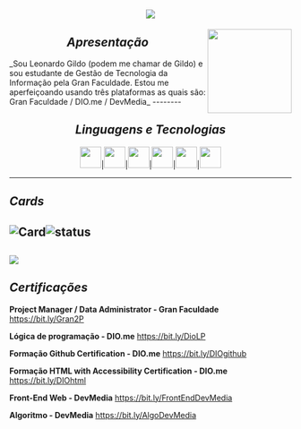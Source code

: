 <h1 align="center">
  <a href="https://git.io/typing-svg">
    <img src="https://readme-typing-svg.herokuapp.com/?lines=Hello,+There!+👋;This+is+Leonardo+Gildo...;Nice+to+meet+you!&center=true&size=30">
  </a>
</h1>
<div>
<img align="right" src="https://visitor-badge.laobi.icu/badge?page_id=L-Gildo.L-Gildo&left_text=My%20Page%20Visitors" width="150px">
</div>

<h2 align="center"><i>Apresentação</i></h2>
_Sou Leonardo Gildo (podem me chamar de Gildo) e sou estudante de Gestão de Tecnologia da Informação pela Gran Faculdade. Estou me aperfeiçoando usando três plataformas as quais são: Gran Faculdade /  DIO.me / DevMedia_
--------
<h2 align="center"><i>Linguagens e Tecnologias</i></h2>

<p align="center">
    <img src="https://cdn.jsdelivr.net/gh/devicons/devicon@latest/icons/html5/html5-original.svg" width="38px">|<img src="https://cdn.jsdelivr.net/gh/devicons/devicon@latest/icons/css3/css3-original.svg" width="38px">|<img src="https://cdn.jsdelivr.net/gh/devicons/devicon@latest/icons/java/java-original.svg" width="38px">|<img src="https://cdn.jsdelivr.net/gh/devicons/devicon@latest/icons/azuresqldatabase/azuresqldatabase-original.svg" width="38px">|<img src="https://cdn.jsdelivr.net/gh/devicons/devicon@latest/icons/thealgorithms/thealgorithms-original.svg" width="38px">|<img src="https://cdn.jsdelivr.net/gh/devicons/devicon@latest/icons/github/github-original.svg" width="38px">
</p>

----
## ___Cards___
![Card](https://github-readme-stats.vercel.app/api?username=L-Gildo&theme=merko&show_icons=true)![status](https://github-readme-stats.vercel.app/api/top-langs/?username=L-Gildo&hide=html&layout=compact&theme=merko)
-----
![](https://github-profile-trophy.vercel.app/?username=L-Gildo&theme=dracula&no-frame=false&no-bg=false&margin-w=4)
-----
## ___Certificações___ 
__Project Manager / Data Administrator - Gran Faculdade__
<a>https://bit.ly/Gran2P</a>

__Lógica de programação - DIO.me__
<a>https://bit.ly/DioLP</a>

__Formação Github Certification - DIO.me__ <a>https://bit.ly/DIOgithub</a>

__Formação HTML with Accessibility Certification - DIO.me__ <a>https://bit.ly/DIOhtml</a>

__Front-End Web - DevMedia__ <a>https://bit.ly/FrontEndDevMedia</a>

__Algoritmo - DevMedia__ <a>https://bit.ly/AlgoDevMedia</a>
